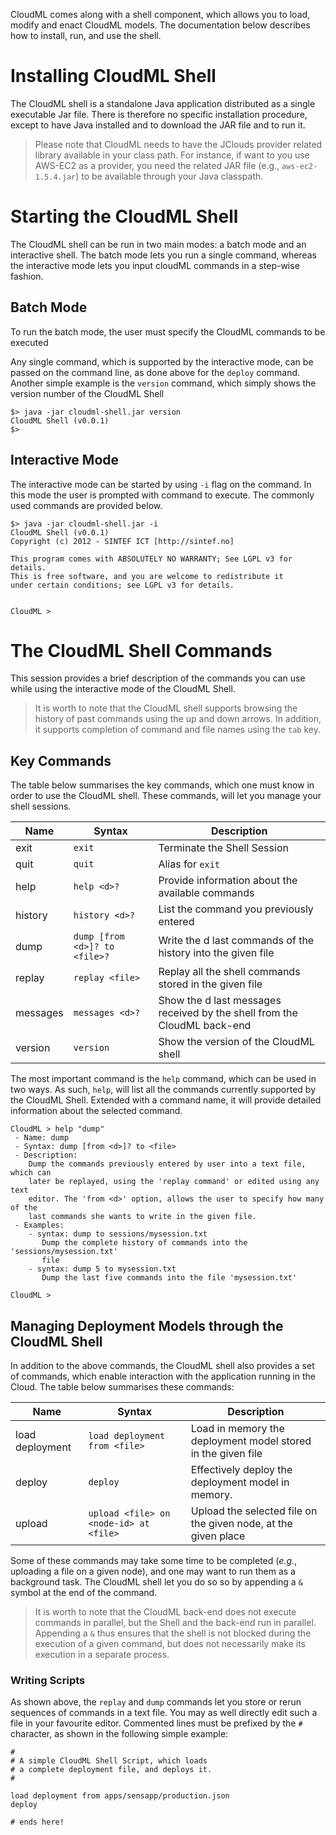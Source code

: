CloudML comes along with a shell component, which allows you to load, modify and enact CloudML models. The documentation below describes how to install, run, and use the shell.

# Installing CloudML Shell
The CloudML shell is a standalone Java application distributed as a single executable Jar file. There is therefore no specific installation procedure, except to have Java installed and to download the JAR file and to run it.

> Please note that CloudML needs to have the JClouds provider related library available in your class path. For instance, if want to you use AWS-EC2 as a provider, you need the related JAR file (e.g., `aws-ec2-1.5.4.jar`) to be available through your Java classpath.

# Starting the CloudML Shell

The CloudML shell can be run in two main modes: a batch mode and an interactive shell. The batch mode lets you run a single command, whereas the interactive mode lets you input cloudML commands in a step-wise fashion.

## Batch Mode
To run the batch mode, the user must specify the CloudML commands to be executed

Any single command, which is supported by the interactive mode, can be passed on the command line, as done above for the `deploy` command. Another simple example is the `version` command, which simply shows the version number of the CloudML Shell

```
$> java -jar cloudml-shell.jar version
CloudML Shell (v0.0.1)
$>
```

## Interactive Mode
The interactive mode can be started by using `-i` flag on the command. In this mode the user is prompted with command to execute. The commonly used commands are provided below. 
```
$> java -jar cloudml-shell.jar -i
CloudML Shell (v0.0.1)
Copyright (c) 2012 - SINTEF ICT [http://sintef.no]

This program comes with ABSOLUTELY NO WARRANTY; See LGPL v3 for details.
This is free software, and you are welcome to redistribute it
under certain conditions; see LGPL v3 for details.


CloudML >
```

# The CloudML Shell Commands

This session provides a brief description of the commands you can use while using the interactive mode of the CloudML Shell.

> It is worth to note that the CloudML shell supports browsing the history of past commands using the up and down arrows. In addition, it supports completion of command and file names using the `tab` key.

## Key Commands
The table below summarises the key commands, which one must know in order to use the CloudML shell. These commands, will let you manage your shell sessions.

| Name | Syntax | Description |
|------  |--------|-------------|
| exit | `exit` | Terminate the Shell Session |
| quit | `quit` | Alias for `exit` |
| help | `help <d>?` | Provide information about the available commands |
| history | `history <d>?` | List the command you previously entered |
| dump | `dump [from <d>]? to <file>?` | Write the d last commands of the history into the given file |
| replay | `replay <file>` | Replay all the shell commands stored in the given file |
| messages | `messages <d>?` | Show the d last messages received by the shell from the CloudML back-end |
| version | `version` | Show the version of the CloudML shell |

The most important command is the `help` command, which can be used in two ways. As such, `help`, will list all the commands currently supported by the CloudML Shell. Extended with a command name, it will provide detailed information about the selected command.

```
CloudML > help "dump"
 - Name: dump
 - Syntax: dump [from <d>]? to <file>
 - Description:
    Dump the commands previously entered by user into a text file, which can
    later be replayed, using the 'replay command' or edited using any text
    editor. The 'from <d>' option, allows the user to specify how many of the
    last commands she wants to write in the given file.
 - Examples:
    - syntax: dump to sessions/mysession.txt
       Dump the complete history of commands into the 'sessions/mysession.txt'
       file
    - syntax: dump 5 to mysession.txt
       Dump the last five commands into the file 'mysession.txt'

CloudML >
```

## Managing Deployment Models through the CloudML Shell

In addition to the above commands, the CloudML shell also provides a set of commands, which enable interaction with the application running in the Cloud. The table below summarises these commands:

| Name | Syntax | Description |
|------|--------|-------------|
| load deployment | `load deployment from <file>` | Load in memory the deployment model stored in the given file |
| deploy | `deploy` | Effectively deploy the deployment model in memory. |
| upload | `upload <file> on <node-id> at <file>`  | Upload the selected file on the given node, at the given place |

Some of these commands may take some time to be completed (_e.g._, uploading a file on a given node), and one may want to run them as a background task. The CloudML shell let you do so so by appending a `&` symbol at the end of the command.

> It is worth to note that the CloudML back-end does not execute commands in parallel, but the Shell and the back-end run in parallel. Appending a `&` thus ensures that the shell is not blocked during the execution of a given command, but does not necessarily make its execution in a separate process.


### Writing  Scripts
As shown above, the `replay` and `dump` commands let you store or rerun sequences of commands in a text file. You may as well directly edit such a file in your favourite editor. Commented lines must be prefixed by the `#` character, as shown in the following simple example:

```
#
# A simple CloudML Shell Script, which loads 
# a complete deployment file, and deploys it.
#

load deployment from apps/sensapp/production.json
deploy 

# ends here!
```
